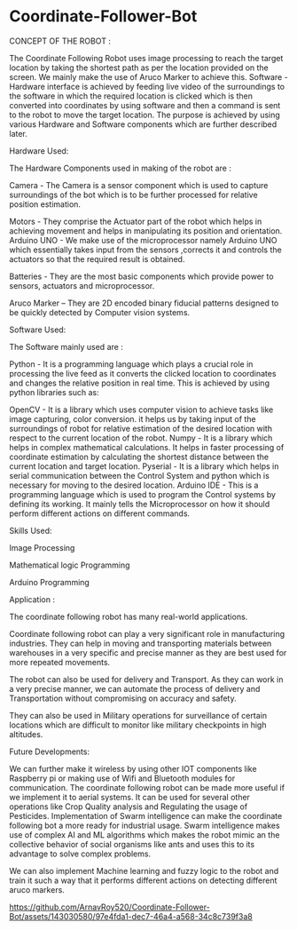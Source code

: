 # Coordinate-Follower-Bot

CONCEPT OF THE ROBOT :

The Coordinate Following Robot uses image processing to reach the target location by taking the shortest path as per the location provided on the screen. We mainly make the use of Aruco Marker to achieve this. Software - Hardware interface is achieved by feeding live video of the surroundings to the software in which the required location is clicked which is then converted into coordinates by using software and then a command is sent to the robot to move the target location. The purpose is achieved by using various Hardware and Software components which are further described later.

Hardware Used:

The Hardware Components used in making of the robot are :

Camera - The Camera is a sensor component which is used to capture surroundings of the bot which is to be further processed for relative position estimation.

Motors - They comprise the Actuator part of the robot which helps in achieving movement and helps in manipulating its position and orientation.
Arduino UNO - We make use of the microprocessor namely Arduino UNO which essentially takes input from the sensors ,corrects it and controls the actuators so that the required result is obtained.

Batteries - They are the most basic components which provide power to sensors, actuators and microprocessor.

Aruco Marker – They are 2D encoded binary fiducial patterns designed to be quickly detected by Computer vision systems.

Software Used:

The Software mainly used are :

Python - It is a programming language which plays a crucial role in processing the live feed as it converts the clicked location to coordinates and changes the relative position in real time. This is achieved by using python libraries such as:

 OpenCV - It is a library which uses computer vision to achieve tasks like image capturing, color conversion. it helps us by taking input of the surroundings of robot for relative estimation of the desired location with respect to the current location of the robot.
 Numpy - It is a library which helps in complex mathematical calculations. It helps in faster processing of coordinate estimation by calculating the shortest distance between the current location and target location.
 Pyserial - It is a library which helps in serial communication between the Control System and python which is necessary for moving to the desired location.
Arduino IDE - This is a programming language which is used to program the Control systems by defining its working. It mainly tells the Microprocessor on how it should perform different actions on different commands.


Skills Used:

Image Processing

Mathematical logic Programming

Arduino Programming


Application :

The coordinate following robot has many real-world applications.

Coordinate following robot can play a very significant role in manufacturing industries. They can help in moving and transporting materials between warehouses in a very specific and precise manner as they are best used for more repeated movements.


The robot can also be used for delivery and Transport. As they can work in a very precise manner, we can automate the process of delivery and Transportation without compromising on accuracy and safety.

They can also be used in Military operations for surveillance of certain locations which are difficult to monitor like military checkpoints in high altitudes.

Future Developments:

We can further make it wireless by using other IOT components like Raspberry pi or making use of Wifi and Bluetooth modules for communication.
The coordinate following robot can be made more useful if we implement it to aerial systems. It can be used for several other operations like Crop Quality analysis and Regulating the usage of Pesticides.
Implementation of Swarm intelligence can make the coordinate following bot a more ready for industrial usage. Swarm intelligence makes use of complex AI and ML algorithms which makes the robot mimic an the collective behavior of social organisms like ants and uses this to its advantage to solve complex problems.

We can also implement Machine learning and fuzzy logic to the robot and train it such a way that it performs different actions on detecting different aruco markers.



https://github.com/ArnavRoy520/Coordinate-Follower-Bot/assets/143030580/97e4fda1-dec7-46a4-a568-34c8c739f3a8

